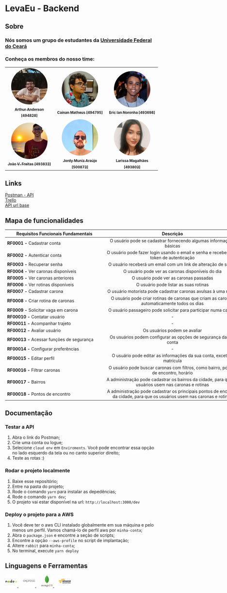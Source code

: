 # LevaEu - Backend

## Sobre
### Nós somos um grupo de estudantes da [Universidade Federal do Ceará](https://www.ufc.br/)
### Conheça os membros do nosso time:
<table>
  <tr>
    <td align="center">
      <a target="_blank" href="https://www.linkedin.com/in/arthur-anderson-2328ab201/">
        <img src="https://raw.githubusercontent.com/RabbitUFC/leva-eu-backend/develop/assets/members/arthur.jpg"
          style="object-fit: cover; border-radius: 50%; width: 120px; height: 120px" /><br/>
        <sub><b>Arthur Anderson [494828]</b></sub>
      </a><br/>
    </td>
    <td align="center">
      <a target="_blank" href="https://www.linkedin.com/in/cainan-matheus-coelho-464988209/">
        <img src="https://raw.githubusercontent.com/RabbitUFC/leva-eu-backend/develop/assets/members/cainan.jpg" style="object-fit: cover; border-radius: 50%; width: 120px; height: 120px" /><br/>
        <sub><b>Cainan Matheus [494795]</b></sub>
      </a><br/>
    </td>
    <td align="center">
      <a target="_blank" href="https://www.linkedin.com/in/eric-ian-noronha-junqueira-bb40091a7/">
        <img src="https://raw.githubusercontent.com/RabbitUFC/leva-eu-backend/develop/assets/members/eric.jpg" style="object-fit: cover; border-radius: 50%; width: 120px; height: 120px" /><br/>
        <sub><b>Eric Ian Noronha [493698]</b></sub>
      </a><br/>
     </td>
  </tr>
  <tr>
    <td align="center">
      <a target="_blank" href="https://www.linkedin.com/in/joaovictorfreitas/">
        <img src="https://raw.githubusercontent.com/RabbitUFC/leva-eu-backend/develop/assets/members/joao.jpg" style="object-fit: cover; border-radius: 50%; width: 120px; height: 120px" /><br/>
        <sub><b>João V. Freitas [493832]</b></sub>
      </a><br/>
    </td>
    <td align="center">
      <a target="_blank" href="https://www.linkedin.com/in/jordy-muniz-b34072117/">
        <img src="https://raw.githubusercontent.com/RabbitUFC/leva-eu-backend/develop/assets/members/jordy.jpg" style="object-fit: cover; border-radius: 50%; width: 120px; height: 120px" /><br/>
        <sub><b>Jordy Muniz Araújo [500872]</b></sub>
      </a><br/>
    </td>
    <td align="center">
      <a target="_blank" href="https://www.linkedin.com/in/joaovictorfreitas/">
        <img src="https://raw.githubusercontent.com/RabbitUFC/leva-eu-backend/develop/assets/members/larissa.jpg" style="object-fit: cover; border-radius: 50%; width: 120px; height: 120px" /><br/>
        <sub><b>Larissa Magalhães [493802]</b></sub>
      </a><br/>
    </td>
  </tr>
</table>

## Links
[Postman - API](https://www.postman.com/winter-resonance-1974/workspace/levaeu/request/6751126-d541ad76-5f19-4d4d-bfab-83355e33795d)<br>
[Trello](https://trello.com/b/RcivNDqd/levaeu)<br>
[API url base](https://s7mjf3rnvf.execute-api.us-east-1.amazonaws.com/dev)

## Mapa de funcionalidades
<!-- <style type="text/css">
.tg  {border-collapse:collapse;border-spacing:0;}
.tg td{border-color:black;border-style:solid;border-width:1px;font-family:Arial, sans-serif;font-size:14px;
  overflow:hidden;padding:10px 5px;word-break:normal;}
.tg th{border-color:black;border-style:solid;border-width:1px;font-family:Arial, sans-serif;font-size:14px;
  font-weight:normal;overflow:hidden;padding:10px 5px;word-break:normal;}
.tg .tg-c3ow{border-color:inherit;text-align:center;vertical-align:top}
.tg .tg-0pky{border-color:inherit;text-align:left;vertical-align:top}
.tg .tg-0lax{text-align:left;vertical-align:top}
</style> -->
<table class="tg" style="table-layout: fixed; width: 1009px">
  <colgroup>
  <col style="width: 325px">
  <col style="width: 454px">
  <col style="width: 230px">
  </colgroup>
  <thead>
    <tr>
      <th class="tg-c3ow"><span style="text-align: center; font-weight:bold">Requisitos Funcionais Fundamentais</span></th>
      <th class="tg-c3ow"><span style="text-align: center; font-weight:bold">Descrição</span></th>
      <th class="tg-c3ow"><span style="text-align: center; font-weight:bold">Codificação</span></th>
    </tr>
  </thead>
  <tbody>
    <tr>
      <td class="tg-0pky"><span style="font-weight:bold">RF0001 -</span> Cadastrar conta</td>
      <td class="tg-c3ow" style="text-align: center;">O usuário pode se cadastrar fornecendo algumas informações básicas</td>
      <td class="tg-c3ow" style="text-align: center;"><a target="_blank" href="https://github.com/RabbitUFC/leva-eu-backend/blob/develop/src/controllers/users.js#L10" target="_blank" rel="noopener noreferrer">código</a></td>
    </tr>
    <tr>
      <td class="tg-0pky"><span style="font-weight:bold">RF0002 - </span>Autenticar conta</td>
      <td class="tg-0pky" style="text-align: center;">O usuário pode fazer login usando o email e senha e receberá um token de autenticação</td>
      <td class="tg-c3ow" style="text-align: center;"><a target="_blank" href="https://github.com/RabbitUFC/leva-eu-backend/blob/develop/src/controllers/auth.js#L7" target="_blank" rel="noopener noreferrer">código</a></td>
    </tr>
    <tr>
      <td class="tg-0pky"><span style="font-weight:bold">RF0003 - </span><span style="font-weight:normal">Recuperar senha</span></td>
      <td class="tg-0pky" style="text-align: center;">O usuário receberá um email com um link de alteração de senha</td>
      <td class="tg-c3ow" style="text-align: center;"><a target="_blank" href="https://github.com/RabbitUFC/leva-eu-backend/blob/develop/src/controllers/auth.js#L75" target="_blank" rel="noopener noreferrer">código</a></td>
    </tr>
    <tr>
      <td class="tg-0lax"><span style="font-weight:bold">RF0004 -</span> Ver caronas disponíveis</td>
      <td class="tg-0lax" style="text-align: center;">O usuário pode ver as caronas disponíveis do dia</td>
      <td class="tg-c3ow" style="text-align: center;"><a target="_blank" href="https://github.com/RabbitUFC/leva-eu-backend/blob/develop/src/controllers/rides.js#L26" target="_blank" rel="noopener noreferrer">código</a></td>
    </tr>
    <tr>
      <td class="tg-0lax"><span style="font-weight:bold">RF0005 -</span> Ver caronas anteriores</td>
      <td class="tg-0lax" style="text-align: center;">O usuário pode ver as caronas passadas</td>
      <td class="tg-0lax" style="text-align: center;">-</td>
    </tr>
    <tr>
      <td class="tg-0lax"><span style="font-weight:bold">RF0006 -</span> Ver rotinas disponíveis</td>
      <td class="tg-0lax" style="text-align: center;">O usuário pode listar as suas rotinas</td>
      <td class="tg-c3ow" style="text-align: center;"><a target="_blank" href="https://github.com/RabbitUFC/leva-eu-backend/blob/develop/src/controllers/routines.js" target="_blank" rel="noopener noreferrer">código</a></td>
    </tr>
    <tr>
      <td class="tg-0lax"><span style="font-weight:bold">RF0007 -</span> Cadastrar carona</td>
      <td class="tg-0lax" style="text-align: center;">O usuário motorista pode cadastrar caronas avulsas à uma rotina</td>
      <td class="tg-0lax" style="text-align: center;"><a target="_blank" href="https://github.com/RabbitUFC/leva-eu-backend/blob/develop/src/controllers/users.js#L10" target="_blank" rel="noopener noreferrer">código</a></td>
    </tr>
    <tr>
      <td class="tg-0lax"><span style="font-weight:bold">RF0008 -</span> Criar rotina de caronas</td>
      <td class="tg-0lax" style="text-align: center;">O usuário pode criar rotinas de caronas que criam as caronas automaticamente todos os dias</td>
      <td class="tg-c3ow" style="text-align: center;"><a target="_blank" href="https://github.com/RabbitUFC/leva-eu-backend/blob/develop/src/controllers/routines.js" target="_blank" rel="noopener noreferrer">código</a></td>
    </tr>
    <tr>
      <td class="tg-0lax"><span style="font-weight:bold">RF0009 -</span> Solicitar vaga em carona</td>
      <td class="tg-0lax" style="text-align: center;">O usuário passageiro pode solicitar para participar numa carona</td>
      <td class="tg-0lax" style="text-align: center;"><a target="_blank" href="https://github.com/RabbitUFC/leva-eu-backend/blob/develop/src/controllers/rides-requests.js#L8" target="_blank" rel="noopener noreferrer">código</a></td>
    </tr>
    <tr>
      <td class="tg-0lax"><span style="font-weight:bold">RF00010 -</span> Contatar usuário</td>
      <td class="tg-0lax" style="text-align: center;">-</td>
      <td class="tg-0lax" style="text-align: center;">-</td>
    </tr>
    <tr>
      <td class="tg-0lax"><span style="font-weight:bold">RF00011 -</span> Acompanhar trajeto</td>
      <td class="tg-0lax" style="text-align: center;">-</td>
      <td class="tg-0lax" style="text-align: center;">-</td>
    </tr>
    <tr>
      <td class="tg-0lax"><span style="font-weight:bold">RF00012 -</span> Avaliar usuário</td>
      <td class="tg-0lax" style="text-align: center;">Os usuários podem se avaliar</td>
      <td class="tg-0lax" style="text-align: center;">-</td>
    </tr>
    <tr>
      <td class="tg-0lax"><span style="font-weight:bold">RF00013 -</span> Acessar funções de segurança</td>
      <td class="tg-0lax" style="text-align: center;">Os usuários podem configurar as opções de segurança da sua conta</td>
      <td class="tg-0lax" style="text-align: center;">-</td>
    </tr>
    <tr>
      <td class="tg-0lax"><span style="font-weight:bold">RF00014 -</span> Configurar preferências</td>
      <td class="tg-0lax" style="text-align: center;">-</td>
      <td class="tg-0lax" style="text-align: center;">-</td>
    </tr>
    <tr>
      <td class="tg-0lax"><span style="font-weight:bold">RF00015 -</span> Editar perfil</td>
      <td class="tg-0lax" style="text-align: center;">O usuário pode editar as informações da sua conta, exceto a matrícula</td>
      <td class="tg-c3ow" style="text-align: center;"><a target="_blank" href="https://github.com/RabbitUFC/leva-eu-backend/blob/develop/src/controllers/users.js#L107" target="_blank" rel="noopener noreferrer">código</a></td>
    </tr>
    <tr>
      <td class="tg-0lax"><span style="font-weight:bold">RF00016 -</span> Filtrar caronas</td>
      <td class="tg-0lax" style="text-align: center;">O usuário pode buscar caronas com filtros, como bairro, pontos de encontro, horário</td>
      <td class="tg-0lax" style="text-align: center;"><a target="_blank" href="https://github.com/RabbitUFC/leva-eu-backend/blob/develop/src/controllers/rides.js#L26" target="_blank" rel="noopener noreferrer">código</a></td>
    </tr>
    <tr>
      <td class="tg-0lax"><span style="font-weight:bold">RF00017 -</span> Bairros</td>
      <td class="tg-0lax" style="text-align: center;">A administração pode cadastrar os bairros da cidade, para que os usuários usem nas caronas e rotinas</td>
      <td class="tg-0lax" style="text-align: center;"><a target="_blank" href="https://github.com/RabbitUFC/leva-eu-backend/blob/develop/src/controllers/districts.js" target="_blank" rel="noopener noreferrer">código</a></td>
    </tr>
    <tr>
      <td class="tg-0lax"><span style="font-weight:bold">RF00018 -</span> Pontos de encontro</td>
      <td class="tg-0lax" style="text-align: center;">A administração pode cadastrar os principais pontos de encontro da cidade, para que os usuários usem nas caronas e rotinas</td>
      <td class="tg-0lax" style="text-align: center;"><a target="_blank" href="https://github.com/RabbitUFC/leva-eu-backend/blob/develop/src/controllers/pickup-points.js" target="_blank" rel="noopener noreferrer">código</a></td>
    </tr>
  </tbody>
</table>

## Documentação
### Testar a API
1. Abra o link do Postman;
2. Crie uma conta ou logue;
3. Selecione `cloud env` em `Enviroments`. Você pode encontrar essa opção no lado esquerdo da tela ou no canto superior direito;
4. Teste as rotas :)

### Rodar o projeto localmente
1. Baixe esse repositório;
2. Entre na pasta do projeto;
3. Rode o comando `yarn` para instalar as depedências;
4. Rode o comando `yarn dev`;
5. O projeto vai estar disponível na url: `http://localhost:3000/dev`

### Deploy o projeto para a AWS 
1. Você deve ter o aws CLI instalado globalmente em sua máquina e pelo menos um perfil. Vamos chamá-lo de perfil aws por `minha-conta`;
2. Abra o `package.json` e encontre a seção de scripts;
3. Encontre a opção `--aws-profile` no script de implantação;
4. Altere `rabbit` para `minha-conta`;
5. No terminal, execute `yarn deploy`

## Linguagens e Ferramentas
<p align="left">
  <a href="https://nodejs.org" target="_blank" rel="noreferrer" style="margin-right: 15px;">
    <img src="https://raw.githubusercontent.com/devicons/devicon/master/icons/nodejs/nodejs-original-wordmark.svg" alt="nodejs" width="40" height="40" />
  </a>
  <a href="https://expressjs.com" target="_blank" rel="noreferrer" style="margin-right: 15px;">
    <img src="https://raw.githubusercontent.com/devicons/devicon/master/icons/express/express-original-wordmark.svg" alt="express" width="40" height="40" />
  </a>
  <a href="https://www.mongodb.com/" target="_blank" rel="noreferrer" style="margin-right: 15px;">
    <img src="https://raw.githubusercontent.com/devicons/devicon/master/icons/mongodb/mongodb-original-wordmark.svg" alt="mongodb" width="40" height="40" />
  </a>
  <a href="https://aws.amazon.com" target="_blank" rel="noreferrer" style="margin-right: 15px;">
    <img src="https://raw.githubusercontent.com/devicons/devicon/master/icons/amazonwebservices/amazonwebservices-original-wordmark.svg" alt="aws" width="40" height="40"     />
  </a>
</p>
